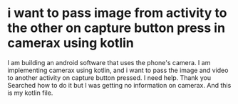 
# i want to pass image from activity to the other on capture button press in camerax using kotlin

I am building an android software that uses the phone's camera. I am implementing camerax using kotlin, and i want to pass the image and video to another activity on capture button pressed. I need help. Thank you
Searched how to do it but I was getting no information on camerax.
And this is my kotlin file.

        
